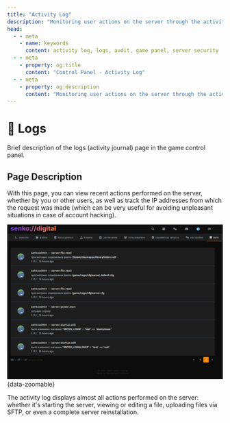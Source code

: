 ```yaml
---
title: "Activity Log"
description: "Monitoring user actions on the server through the activity log. Tracking changes and security auditing."
head:
  - - meta
    - name: keywords
      content: activity log, logs, audit, game panel, server security
  - - meta
    - property: og:title 
      content: "Control Panel - Activity Log"
  - - meta
    - property: og:description
      content: "Monitoring user actions on the server through the activity log. Tracking changes and security auditing."
---
```


# 📖 Logs

Brief description of the logs (activity journal) page in the game control panel.

## Page Description

With this page, you can view recent actions performed on the server, whether by you or other users, as well as track the IP addresses from which the request was made (which can be very useful for avoiding unpleasant situations in case of account hacking).

![logs page in the game panel](/images/panel/logs.png){data-zoomable}

The activity log displays almost all actions performed on the server: whether it's starting the server, viewing or editing a file, uploading files via SFTP, or even a complete server reinstallation.
